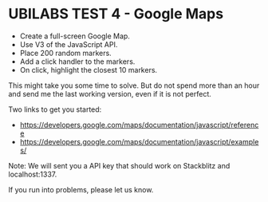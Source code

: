 # UBILABS TEST 4 - Google Maps

* Create a full-screen Google Map.
* Use V3 of the JavaScript API.
* Place 200 random markers.
* Add a click handler to the markers.
* On click, highlight the closest 10 markers.

This might take you some time to solve. But do not spend more than an hour and send me the last working version, even if it is not perfect.

Two links to get you started:

* https://developers.google.com/maps/documentation/javascript/reference
* https://developers.google.com/maps/documentation/javascript/examples/

Note: We will sent you a API key that should work on Stackblitz and localhost:1337.

If you run into problems, please let us know.
